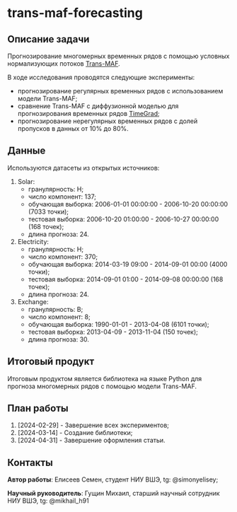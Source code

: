 # trans-maf-forecasting

## Описание задачи

Прогнозирование многомерных временных рядов с помощью условных нормализующих потоков [Trans-MAF](https://arxiv.org/pdf/2002.06103.pdf). 

В ходе исследования проводятся следующие эксперименты:
  - прогнозирование регулярных временных рядов с использованием модели Trans-MAF;
  - сравнение Trans-MAF с диффузионной моделью для прогнозирования временных рядов [TimeGrad](https://arxiv.org/abs/2305.00624.pdf);
  - прогнозирование нерегулярных временных рядов с долей пропусков в данных от 10% до 80%.


## Данные

Используются датасеты из открытых источников:

1. Solar:
   - гранулярность: H;
   - число компонент: 137;
   - обучающая выборка: 2006-01-01 00:00:00 - 2006-10-20 00:00:00 (7033 точки);
   - тестовая выборка: 2006-10-20 01:00:00 - 2006-10-27 00:00:00 (168 точек);
   - длина прогноза: 24.
3. Electricity:
   - гранулярность: H;
   - число компонент: 370;
   - обучающая выборка: 2014-03-19 09:00 - 2014-09-01 00:00 (4000 точки);
   - тестовая выборка: 2014-09-01 01:00 - 2014-09-08 00:00:00 (168 точек);
   - длина прогноза: 24.
5. Exchange:
   - гранулярность: B;
   - число компонент: 8;
   - обучающая выборка: 1990-01-01 - 2013-04-08 (6101 точки);
   - тестовая выборка: 2013-04-09 - 2013-11-04 (150 точек);
   - длина прогноза: 30.

## Итоговый продукт

Итоговым продуктом является библиотека на языке Python для прогноза многомерных рядов с помощью модели Trans-MAF.

## План работы
1. [2024-02-29] - Завершение всех экспериментов;
2. [2024-03-14] - Создание библиотеки;
3. [2024-04-31] - Завершение оформления статьи.
   
## Контакты

**Автор работы**: Елисеев Семен, студент НИУ ВШЭ, tg: @simonyelisey;

**Научный руководитель**: Гущин Михаил, старший научный сотрудник НИУ ВШЭ, tg: @mikhail_h91
